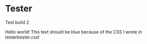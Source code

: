 # Tester
Test build 2
  
<html>
  <head>
    <link rel="stylesheet" type="text/css" href="testerbester.css">
  </head>
  <body>
    <p>Hello world! This text should be blue because of the CSS I wrote in testerbester.css!</p>
    <script type="text/javascript" src="testerbester.js"></script>
  </body>
</html>
